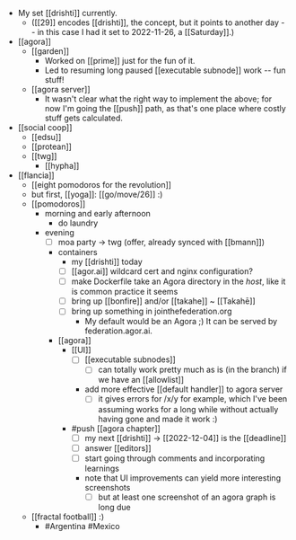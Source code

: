 - My set [[drishti]] currently.
  - ([[29]] encodes [[drishti]], the concept, but it points to another day -- in this case I had it set to 2022-11-26, a [[Saturday]].)
- [[agora]]
  - [[garden]]
    - Worked on [[prime]] just for the fun of it.
    - Led to resuming long paused [[executable subnode]] work -- fun stuff!
  - [[agora server]]
    - It wasn't clear what the right way to implement the above; for now I'm going the [[push]] path, as that's one place where costly stuff gets calculated.
- [[social coop]]
  - [[edsu]]
  - [[protean]]
  - [[twg]]
    - [[hypha]]
- [[flancia]]
  - [[eight pomodoros for the revolution]]
  - but first, [[yoga]]: [[go/move/26]] :)
  - [[pomodoros]]
    - morning and early afternoon
      - do laundry
    - evening
      - [ ] moa party -> twg (offer, already synced with [[bmann]])
      - containers
        - my [[drishti]] today
        - [ ] [[agor.ai]] wildcard cert and nginx configuration?
        - [ ] make Dockerfile take an Agora directory in the *host*, like it is common practice it seems
        - [ ] bring up [[bonfire]] and/or [[takahe]] ~ [[Takahē]]
        - [ ] bring up something in jointhefederation.org
          - My default would be an Agora ;) It can be served by federation.agor.ai.
      - [[agora]]
        - [[UI]]
          - [ ] [[executable subnodes]]
            - [ ] can totally work pretty much as is (in the branch) if we have an [[allowlist]]
          - add more effective [[default handler]] to agora server
            - [ ] it gives errors for /x/y for example, which I've been assuming works for a long while without actually having gone and made it work :)
        - #push [[agora chapter]] 
          - [ ] my next [[drishti]] -> [[2022-12-04]] is the [[deadline]]
          - [ ] answer [[editors]]
          - [ ] start going through comments and incorporating learnings
          - note that UI improvements can yield more interesting screenshots
            - [ ] but at least one screenshot of an agora graph is long due
  - [[fractal football]] :)
    - #Argentina #Mexico
